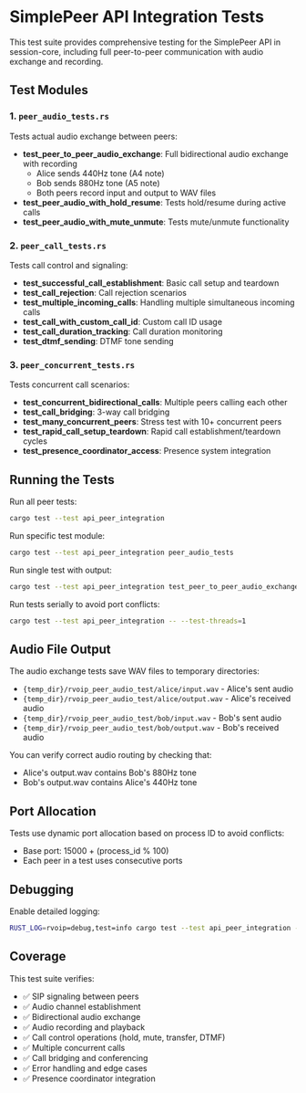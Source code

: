 # SimplePeer API Integration Tests

This test suite provides comprehensive testing for the SimplePeer API in session-core, including full peer-to-peer communication with audio exchange and recording.

## Test Modules

### 1. `peer_audio_tests.rs`
Tests actual audio exchange between peers:
- **test_peer_to_peer_audio_exchange**: Full bidirectional audio exchange with recording
  - Alice sends 440Hz tone (A4 note)
  - Bob sends 880Hz tone (A5 note)
  - Both peers record input and output to WAV files
- **test_peer_audio_with_hold_resume**: Tests hold/resume during active calls
- **test_peer_audio_with_mute_unmute**: Tests mute/unmute functionality

### 2. `peer_call_tests.rs`
Tests call control and signaling:
- **test_successful_call_establishment**: Basic call setup and teardown
- **test_call_rejection**: Call rejection scenarios
- **test_multiple_incoming_calls**: Handling multiple simultaneous incoming calls
- **test_call_with_custom_call_id**: Custom call ID usage
- **test_call_duration_tracking**: Call duration monitoring
- **test_dtmf_sending**: DTMF tone sending

### 3. `peer_concurrent_tests.rs`
Tests concurrent call scenarios:
- **test_concurrent_bidirectional_calls**: Multiple peers calling each other
- **test_call_bridging**: 3-way call bridging
- **test_many_concurrent_peers**: Stress test with 10+ concurrent peers
- **test_rapid_call_setup_teardown**: Rapid call establishment/teardown cycles
- **test_presence_coordinator_access**: Presence system integration

## Running the Tests

Run all peer tests:
```bash
cargo test --test api_peer_integration
```

Run specific test module:
```bash
cargo test --test api_peer_integration peer_audio_tests
```

Run single test with output:
```bash
cargo test --test api_peer_integration test_peer_to_peer_audio_exchange -- --nocapture
```

Run tests serially to avoid port conflicts:
```bash
cargo test --test api_peer_integration -- --test-threads=1
```

## Audio File Output

The audio exchange tests save WAV files to temporary directories:
- `{temp_dir}/rvoip_peer_audio_test/alice/input.wav` - Alice's sent audio
- `{temp_dir}/rvoip_peer_audio_test/alice/output.wav` - Alice's received audio
- `{temp_dir}/rvoip_peer_audio_test/bob/input.wav` - Bob's sent audio
- `{temp_dir}/rvoip_peer_audio_test/bob/output.wav` - Bob's received audio

You can verify correct audio routing by checking that:
- Alice's output.wav contains Bob's 880Hz tone
- Bob's output.wav contains Alice's 440Hz tone

## Port Allocation

Tests use dynamic port allocation based on process ID to avoid conflicts:
- Base port: 15000 + (process_id % 100)
- Each peer in a test uses consecutive ports

## Debugging

Enable detailed logging:
```bash
RUST_LOG=rvoip=debug,test=info cargo test --test api_peer_integration -- --nocapture
```

## Coverage

This test suite verifies:
- ✅ SIP signaling between peers
- ✅ Audio channel establishment
- ✅ Bidirectional audio exchange
- ✅ Audio recording and playback
- ✅ Call control operations (hold, mute, transfer, DTMF)
- ✅ Multiple concurrent calls
- ✅ Call bridging and conferencing
- ✅ Error handling and edge cases
- ✅ Presence coordinator integration